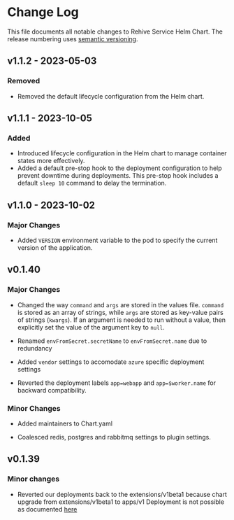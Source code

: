 # Change Log

This file documents all notable changes to Rehive Service Helm Chart. The release
numbering uses [semantic versioning](http://semver.org).

## v1.1.2 - 2023-05-03

### Removed
- Removed the default lifecycle configuration from the Helm chart.

## v1.1.1 - 2023-10-05

### Added
- Introduced lifecycle configuration in the Helm chart to manage container states more effectively.
- Added a default pre-stop hook to the deployment configuration to help prevent downtime during deployments. This pre-stop hook includes a default `sleep 10` command to delay the termination.

## v1.1.0 - 2023-10-02

### Major Changes

* Added `VERSION` environment variable to the pod to specify the current version of the application.

## v0.1.40

### Major Changes

* Changed the way `command` and `args` are stored in the values file.
  `command` is stored as an array of strings, while `args` are stored as
  key-value pairs of strings (`kwargs`). If an argument is needed to run without
  a value, then explicitly set the value of the argument key to `null`.

* Renamed `envFromSecret.secretName` to `envFromSecret.name` due to redundancy

* Added `vendor` settings to accomodate `azure` specific deployment settings

* Reverted the deployment labels `app=webapp` and `app=$worker.name` for backward
  compatibility.

### Minor Changes

* Added maintainers to Chart.yaml

* Coalesced redis, postgres and rabbitmq settings to plugin settings.

## v0.1.39

### Minor changes

* Reverted our deployments back to the extensions/v1beta1 because chart upgrade
  from extensions/v1beta1 to apps/v1 Deployment is not possible as documented
  [here](https://github.com/helm/helm/issues/6583)

